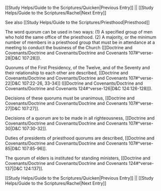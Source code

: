 [[Study Helps/Guide to the Scriptures/Quicken|Previous Entry]]  ||  [[Study Helps/Guide to the Scriptures/Rachel|Next Entry]]

 See also [[Study Helps/Guide to the Scriptures/Priesthood|Priesthood]]

 The word quorum can be used in two ways: (1) A specified group of men who hold the same office of the priesthood. (2) A majority, or the minimum number of members in a priesthood group that must be in attendance at a meeting to conduct the business of the Church ([[Doctrine and Covenants/Doctrine and Covenants/Doctrine and Covenants 107#^verse-28|D&C 107:28]]).

 Quorums of the First Presidency, of the Twelve, and of the Seventy and their relationship to each other are described, [[Doctrine and Covenants/Doctrine and Covenants/Doctrine and Covenants 107#^verse-22|D&C 107:22-26, 33-34]] ([[Doctrine and Covenants/Doctrine and Covenants/Doctrine and Covenants 124#^verse-126|D&C 124:126-128]]).

 Decisions of these quorums must be unanimous, [[Doctrine and Covenants/Doctrine and Covenants/Doctrine and Covenants 107#^verse-27|D&C 107:27]].

 Decisions of a quorum are to be made in all righteousness, [[Doctrine and Covenants/Doctrine and Covenants/Doctrine and Covenants 107#^verse-30|D&C 107:30-32]].

 Duties of presidents of priesthood quorums are described, [[Doctrine and Covenants/Doctrine and Covenants/Doctrine and Covenants 107#^verse-85|D&C 107:85-96]].

 The quorum of elders is instituted for standing ministers, [[Doctrine and Covenants/Doctrine and Covenants/Doctrine and Covenants 124#^verse-137|D&C 124:137]].

[[Study Helps/Guide to the Scriptures/Quicken|Previous Entry]]  ||  [[Study Helps/Guide to the Scriptures/Rachel|Next Entry]]